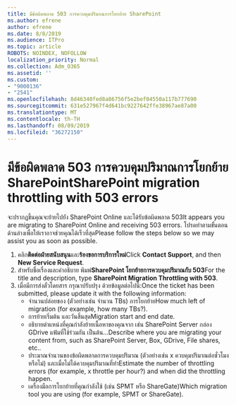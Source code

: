 ```yaml
---
title: มีข้อผิดพลาด 503 การควบคุมปริมาณการโยกย้าย SharePoint
ms.author: efrene
author: efrene
ms.date: 8/8/2019
ms.audience: ITPro
ms.topic: article
ROBOTS: NOINDEX, NOFOLLOW
localization_priority: Normal
ms.collection: Adm_O365
ms.assetid: ''
ms.custom:
- "9000136"
- "2541"
ms.openlocfilehash: 8d46340fed8a86756f5e2bef04550a117b777690
ms.sourcegitcommit: 631e527967f4d641bc9227642ffe38967ae87a00
ms.translationtype: MT
ms.contentlocale: th-TH
ms.lasthandoff: 08/09/2019
ms.locfileid: "36272150"
---
```

# <a name="sharepoint-migration-throttling-with-503-errors"></a><span data-ttu-id="d86c4-102">มีข้อผิดพลาด 503 การควบคุมปริมาณการโยกย้าย SharePoint</span><span class="sxs-lookup"><span data-stu-id="d86c4-102">SharePoint migration throttling with 503 errors</span></span>

<span data-ttu-id="d86c4-103">จะปรากฏขึ้นคุณจะย้ายไปยัง SharePoint Online และได้รับข้อผิดพลาด 503</span><span class="sxs-lookup"><span data-stu-id="d86c4-103">It appears you are migrating to SharePoint Online and receiving 503 errors.</span></span> <span data-ttu-id="d86c4-104">โปรดทำตามขั้นตอนด้านล่างเพื่อให้เราอาจช่วยคุณได้เร็วที่สุด</span><span class="sxs-lookup"><span data-stu-id="d86c4-104">Please follow the steps below so we may assist you as soon as possible.</span></span> 

1. <span data-ttu-id="d86c4-105">คลิก**ติดต่อฝ่ายสนับสนุน**และ**ร้องขอการบริการใหม่**</span><span class="sxs-lookup"><span data-stu-id="d86c4-105">Click **Contact Support**, and then **New Service Request**.</span></span>
2. <span data-ttu-id="d86c4-106">สำหรับชื่อเรื่องและคำอธิบาย พิมพ์**SharePoint โยกย้ายการควบคุมปริมาณกับ 503**</span><span class="sxs-lookup"><span data-stu-id="d86c4-106">For the title and description, type **SharePoint Migration Throttling with 503**.</span></span>
3. <span data-ttu-id="d86c4-107">เมื่อมีการส่งตั๋วโดยสาร กรุณาปรับปรุง ด้วยข้อมูลต่อไปนี้:</span><span class="sxs-lookup"><span data-stu-id="d86c4-107">Once the ticket has been submitted, please update it with the following information:</span></span>
    - <span data-ttu-id="d86c4-108">จำนวนปล่อยของ (ตัวอย่างเช่น จำนวน TBs) การโยกย้าย</span><span class="sxs-lookup"><span data-stu-id="d86c4-108">How much left of migration (for example, how many TBs?).</span></span>
    - <span data-ttu-id="d86c4-109">การย้ายเริ่มต้น และวันสิ้นสุด</span><span class="sxs-lookup"><span data-stu-id="d86c4-109">Migration start and end date.</span></span>
    - <span data-ttu-id="d86c4-110">อธิบายตำแหน่งที่คุณกำลังย้ายเนื้อหาของคุณจาก เช่น SharePoint Server กล่อง GDrive แฟ้มที่ใช้ร่วมกัน เป็นต้น...</span><span class="sxs-lookup"><span data-stu-id="d86c4-110">Describe where you are migrating your content from, such as SharePoint Server, Box, GDrive, File shares, etc..</span></span>
    - <span data-ttu-id="d86c4-111">ประมาณจำนวนของข้อผิดพลาดการควบคุมปริมาณ (ตัวอย่างเช่น x ควบคุมปริมาณต่อชั่วโมงหรือไม่) และเมื่อไม่ได้ควบคุมปริมาณที่ทำ</span><span class="sxs-lookup"><span data-stu-id="d86c4-111">Estimate the number of throttling errors (for example, x throttle per hour?) and when did the throttling happen.</span></span>
    - <span data-ttu-id="d86c4-112">เครื่องมือการโยกย้ายที่คุณกำลังใช้ (เช่น SPMT หรือ ShareGate)</span><span class="sxs-lookup"><span data-stu-id="d86c4-112">Which migration tool you are using (for example, SPMT or ShareGate).</span></span>


